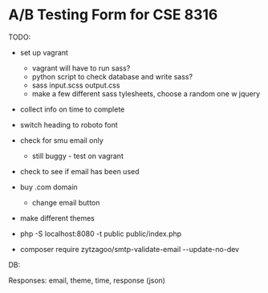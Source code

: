 # A/B Testing Form for CSE 8316

TODO:
- set up vagrant 
	- vagrant will have to run sass?
	- python script to check database and write sass?
	- sass input.scss output.css
	- make a few different sass tylesheets, choose a random one w jquery

- collect info on time to complete
- switch heading to roboto font
- check for smu email only
	- still buggy - test on vagrant
- check to see if email has been used
- buy .com domain
	- change email button
- make different themes
- php -S localhost:8080 -t public public/index.php
- composer require zytzagoo/smtp-validate-email --update-no-dev 


DB:

Responses:
	email, theme, time, response (json)